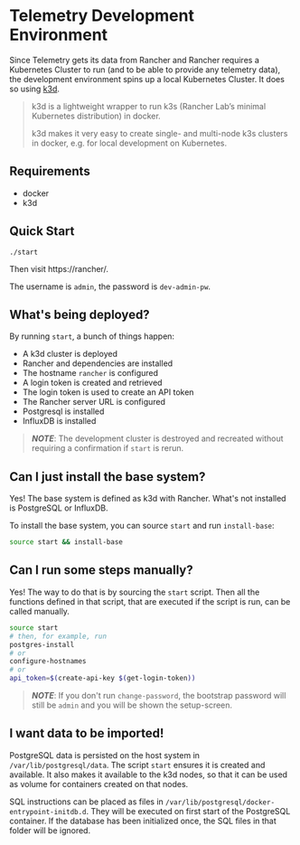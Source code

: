 # Telemetry Development Environment

Since Telemetry gets its data from Rancher and Rancher requires a Kubernetes
Cluster to run (and to be able to provide any telemetry data), the development
environment spins up a local Kubernetes Cluster. It does so using
[k3d](https://k3d.io).

> k3d is a lightweight wrapper to run k3s (Rancher Lab’s minimal Kubernetes
> distribution) in docker.
>
> k3d makes it very easy to create single- and multi-node k3s clusters in
> docker, e.g. for local development on Kubernetes.

## Requirements

- docker
- k3d

## Quick Start

```console
./start
```

Then visit https://rancher/.

The username is `admin`, the password is `dev-admin-pw`.

## What's being deployed?

By running `start`, a bunch of things happen:

- A k3d cluster is deployed
- Rancher and dependencies are installed
- The hostname `rancher` is configured
- A login token is created and retrieved
- The login token is used to create an API token
- The Rancher server URL is configured
- Postgresql is installed
- InfluxDB is installed

> **_NOTE_**: The development cluster is destroyed and recreated without
> requiring a confirmation if `start` is rerun.

## Can I just install the base system?

Yes! The base system is defined as k3d with Rancher. What's not installed is
PostgreSQL or InfluxDB.

To install the base system, you can source `start` and run `install-base`:

```bash
source start && install-base
```

## Can I run some steps manually?

Yes! The way to do that is by sourcing the `start` script. Then all the
functions defined in that script, that are executed if the script is run, can be
called manually.

```bash
source start
# then, for example, run
postgres-install
# or
configure-hostnames
# or
api_token=$(create-api-key $(get-login-token))
```

> **_NOTE_**: If you don't run `change-password`, the bootstrap password will
> still be `admin` and you will be shown the setup-screen.

## I want data to be imported!

PostgreSQL data is persisted on the host system in `/var/lib/postgresql/data`.
The script `start` ensures it is created and available. It also makes it
available to the k3d nodes, so that it can be used as volume for containers
created on that nodes.

SQL instructions can be placed as files in
`/var/lib/postgresql/docker-entrypoint-initdb.d`. They will be executed on first
start of the PostgreSQL container. If the database has been initialized once,
the SQL files in that folder will be ignored.
